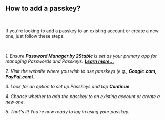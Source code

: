 <!-- 
---
title: Fix me - How to add a passkey?
--- 
-->

## **How to add a passkey?**

<br />

If you're looking to add a passkey to an existing account or create a new one, just follow these steps:

<br />

*1. Ensure **Password Manager by 2Stable** is set as your primary app for managing Passwords and Passkeys. [**Learn more...**](passwords://faq?question=0005)*

*2. Visit the website where you wish to use passkeys (e.g., **Google.com, PayPal.com**)..*

*3. Look for an option to set up Passkeys and tap **Continue**.*

*4. Choose whether to add the passkey to an existing account or create a new one.*

*5. That's it! You're now ready to log in using your passkey.*

